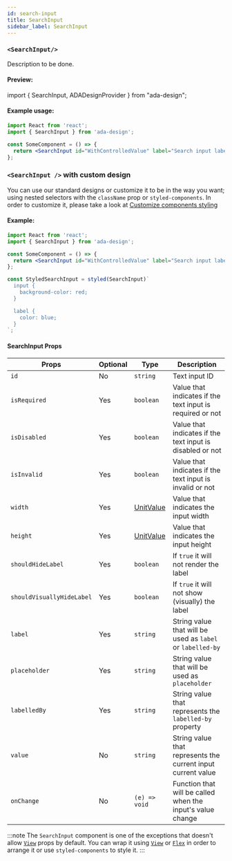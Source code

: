 ```yaml
---
id: search-input
title: SearchInput
sidebar_label: SearchInput
---
```


### `<SearchInput/>`

Description to be done.

#### Preview:

import { SearchInput, ADADesignProvider } from "ada-design";

<ADADesignProvider isEnabled={false}>
  <SearchInput
    id="WithControlledValue"
    label="Search input label"
    placeholder="Search input placeholder"
  />
</ADADesignProvider>

#### Example usage:

```jsx
import React from 'react';
import { SearchInput } from 'ada-design';

const SomeComponent = () => {
  return <SearchInput id="WithControlledValue" label="Search input label" placeholder="Search input placeholder" />;
};
```

### `<SearchInput />` with custom design

You can use our standard designs or customize it to be in the way you want; using nested selectors with the `className` prop or `styled-components`. In order to customize it, please take a look at [Customize components styling](../advanced/customize-component-styling)

#### Example:

```jsx
import React from 'react';
import { SearchInput } from 'ada-design';

const SomeComponent = () => {
  return <SearchInput id="WithControlledValue" label="Search input label" placeholder="Search input placeholder" />;
};

const StyledSearchInput = styled(SearchInput)`
  input {
    background-color: red;
  }

  label {
    color: blue;
  }
`;
```

#### SearchInput Props

| Props                     | Optional | Type                          | Description                                                  |
| ------------------------- | -------- | ----------------------------- | ------------------------------------------------------------ |
| `id`                      | No       | `string`                      | Text input ID                                                |
| `isRequired`              | Yes      | `boolean`                     | Value that indicates if the text input is required or not    |
| `isDisabled`              | Yes      | `boolean`                     | Value that indicates if the text input is disabled or not    |
| `isInvalid`               | Yes      | `boolean`                     | Value that indicates if the text input is invalid or not     |
| `width`                   | Yes      | [UnitValue](types/unit-value) | Value that indicates the input width                         |
| `height`                  | Yes      | [UnitValue](types/unit-value) | Value that indicates the input height                        |
| `shouldHideLabel`         | Yes      | `boolean`                     | If `true` it will not render the label                       |
| `shouldVisuallyHideLabel` | Yes      | `boolean`                     | If `true` it will not show (visually) the label              |
| `label`                   | Yes      | `string`                      | String value that will be used as `label` or `labelled-by`   |
| `placeholder`             | Yes      | `string`                      | String value that will be used as `placeholder`              |
| `labelledBy`              | Yes      | `string`                      | String value that represents the `labelled-by` property      |
| `value`                   | No       | `string`                      | String value that represents the current input current value |
| `onChange`                | No       | `(e) => void`                 | Function that will be called when the input's value change   |

:::note
The `SearchInput` component is one of the exceptions that doesn't allow [`View`](view) props by default. You can wrap it using [`View`](view) or [`Flex`](flex) in order to arrange it or use `styled-components` to style it.
:::
